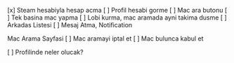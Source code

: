 [x] Steam hesabiyla hesap acma
[ ] Profil hesabi gorme
[ ] Mac ara butonu
[ ] Tek basina mac yapma
[ ] Lobi kurma, mac aramada ayni takima dusme
[ ] Arkadas Listesi
[ ] Mesaj Atma, Notification

Mac Arama Sayfasi
[ ] Mac aramayi iptal et
[ ] Mac bulunca kabul et





[ ] Profilinde neler olucak?
